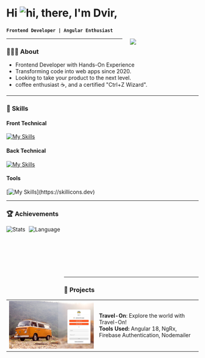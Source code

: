 # Hi <img src="https://user-images.githubusercontent.com/1303154/88677602-1635ba80-d120-11ea-84d8-d263ba5fc3c0.gif" width="35px" height="35px" alt="hi">, there, I'm Dvir,


**`Frontend Developer | Angular Enthusiast `**

<img align="right" src="https://media.giphy.com/media/M9gbBd9nbDrOTu1Mqx/giphy.gif" width="180"  style="margin-top: 50; margin-left: 20px;">

---

### 👨‍💻🦊 About

- Frontend Developer with Hands-On Experience
- Transforming code into web apps since 2020.
- Looking to take your product to the next level.
- coffee enthusiast ☕, and a certified "Ctrl+Z Wizard".
---
### 🧰 Skills

#### Front Technical 

[![My Skills](https://skillicons.dev/icons?i=js,html,css,ts,angular,rxjs,scss)](https://skillicons.dev)

#### Back Technical 

[![My Skills](https://skillicons.dev/icons?i=nodejs,mongo,postman)](https://skillicons.dev)

#### Tools
[![My Skills](https://skillicons.dev/icons?i=git,github,firebase,)](https://skillicons.dev)

---

### 🏆 Achievements

<img align="left" height="170px" alt="Stats" style="padding-right:10px;" src="https://github-readme-stats.vercel.app/api?username=DvirMon&show_icons=true"/>
<img align="left" height="170px" alt="Language" style="padding-right:10px;" src="https://github-readme-stats.vercel.app/api/top-langs/?username=DvirMon&layout=compact"/>

<br />
<br />
<br />
<br />
<br />
<br />
<br/>

---
### 🔭 Projects

<table>
  <tr>
    <td>
      <a href="https://ng-travel-on.firebaseapp.com" target="_blank">
        <img src="https://github.com/DvirMon/DvirMon/blob/main/travel-app.png" alt="Travel-On" width="500">  <!-- Increased width from 300 to 500 -->
      </a>
    </td>
    <td>
      <b>Travel-On</b>: Explore the world with Travel-On! 
          <br>
      <b>Tools Used:</b> Angular 18, NgRx, Firebase Authentication, Nodemailer
    </td>
  </tr>
</table>

